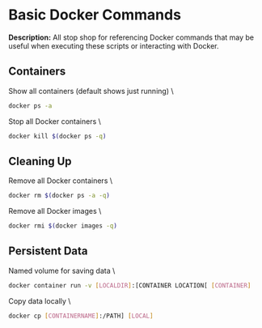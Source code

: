 # Basic Docker Commands

**Description:** All stop shop for referencing Docker commands that may be useful when executing these scripts or interacting with Docker.

## Containers

Show all containers (default shows just running) \
```bash
docker ps -a
```

Stop all Docker containers \
```bash
docker kill $(docker ps -q)
```

## Cleaning Up

Remove all Docker containers \
```bash
docker rm $(docker ps -a -q)
```

Remove all Docker images \
```bash
docker rmi $(docker images -q)
```

## Persistent Data

Named volume for saving data \
```bash
docker container run -v [LOCALDIR]:[CONTAINER LOCATION[ [CONTAINER]
```

Copy data locally \
```bash
docker cp [CONTAINERNAME]:/PATH] [LOCAL]
```
